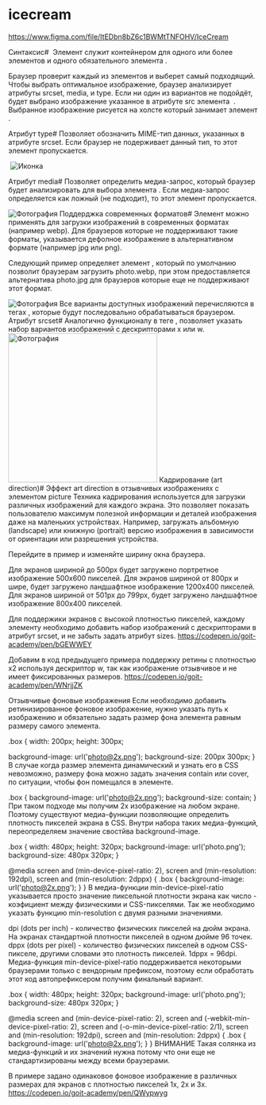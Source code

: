 # icecream
https://www.figma.com/file/ItEDbn8bZ6c1BWMtTNFOHV/IceCream

Синтаксис#
<picture>
  <source srcset="" media="" type="" />
  <source srcset="" media="" type="" />
  <img src="" alt="" />
</picture>
Элемент <picture> служит контейнером для одного или более элементов <source> и одного обязательного элемента <img>.

Браузер проверит каждый из элементов <source> и выберет самый подходящий. Чтобы выбрать оптимальное изображение, браузер анализирует атрибуты srcset, media, и type.
Если ни один из вариантов не подойдёт, будет выбрано изображение указанное в атрибуте src элемента <img> .
Выбранное изображение рисуется на холсте который занимает элемент <img>.

<!-- ==================================================================================================================== -->
Атрибут type#
Позволяет обозначить MIME-тип данных, указанных в атрибуте srcset. Если браузер не подерживает данный тип, то этот элемент <source> пропускается.

<!-- Если браузер не поддерживает svg-графику, будет загружен `icon.png` -->
​<picture>
  <source srcset="icon.svg" type="image/svg+xml" />
  <img src="icon.png" alt="Иконка" />
</picture>
<!-- ===================================================================================================================== -->
Атрибут media#
Позволяет определить медиа-запрос, который браузер будет анализировать для выбора элемента <source>. Если медиа-запрос определяется как ложный (не подходит), то этот элемент <source> пропускается.

<!-- Для экранов шире 600px будет загружен photo-wide.jpg -->
<picture>
  <source srcset="photo-wide.jpg" media="(min-width: 600px)" />
  <img src="photo.jpg" alt="Фотография" />
</picture>
Поддерджка современных форматов#
Элемент <picture> можно применять для загрузки изображений в современных форматах (например webp). Для браузеров которые не поддерживают такие форматы, указывается дефолное изображение в альтернативном формате (например jpg или png).

Следующий пример определяет элемент <picture>, который по умолчанию позволит браузерам загрузить photo.webp, при этом предоставляется альтернатива photo.jpg для браузеров которые еще не поддерживают этот формат.

<picture>
  <source srcset="photo.webp" type="image/webp" />
  <img src="photo.jpg" alt="Фотография" />
</picture>
Все варианты доступных изображений перечисляются в тегах <source>, которые будут последовально обрабатываться браузером.
<!-- ================================================================================================================== -->
Атрибут srcset#
Аналогично функционалу в теге <img>, позволяет указать набор вариантов изображений с дескрипторами x или w.

<picture>
  <source
    srcset="photo-300.webp 1x, photo-600.webp 2x, photo-1200w.webp 3x"
    type="image/webp"
  />
  <img
    srcset="photo-300.jpg 1x, photo-600.jpg 2x, photo-1200w.jpg 3x"
    src="photo-300.jpg"
    alt="Фотография"
    width="300"
  />
</picture>
<!-- ===================================================================================================================== -->
Кадрирование (art direction)#
Эффект art direction в отзывчивых изображениях с элементом picture
Техника кадрирования используется для загрузки различных изображений для каждого экрана. Это позволяет показать пользователю максимум полезной информации и деталей изображения даже на маленьких устройствах. Например, загружать альбомную (landscape) или книжную (portrait) версию изображения в зависимости от ориентации или разрешения устройства.

Перейдите в пример и изменяйте ширину окна браузера.

Для экранов шириной до 500px будет загружено портретное изображение 500x600 пикселей.
Для экранов шириной от 800px и шире, будет загружено ландшафтное изображение 1200x400 пикселей.
Для экранов шириной от 501px до 799px, будет загружено ландшафтное изображение 800x400 пикселей.

Для поддержики экранов с высокой плотностью пикселей, каждому элементу <source> необходимо добавить набор изображений с дескрипторами в атрибут srcset, и не забыть задать атрибут sizes.
https://codepen.io/goit-academy/pen/bGEWWEY

Добавим в код предыдущего примера поддержку ретины с плотностью x2 используя дескриптор w, так как изображение отзывчивое и не имеет фиксированных размеров.
https://codepen.io/goit-academy/pen/WNrjjZK




<!-- ================================================================================================================== -->
Отзывчивые фоновые изображения
Если необходимо добавить ретинизированное фоновое изображение, нужно указать путь к изображению и обязательно задать размер фона элемента равным размеру самого элемента.

.box {
  width: 200px;
  height: 300px;

  background-image: url('photo@2x.png');
  background-size: 200px 300px;
}
В случае когда размер элемента динамический и узнать его в CSS невозможно, размеру фона можно задать значения contain или cover, по ситуации, чтобы фон помещался в элементе.

.box {
  background-image: url('photo@2x.png');
  background-size: contain;
}
При таком подходе мы получим 2x изображение на любом экране. Поэтому существуют медиа-функции позволяющие определить плотность пикселей экрана в CSS. Внутри набора таких медиа-функций, переопределяем значение свостйва background-image.

.box {
  width: 480px;
  height: 320px;
  background-image: url('photo.png');
  background-size: 480px 320px;
}

@media screen and (min-device-pixel-ratio: 2),
  screen and (min-resolution: 192dpi),
  screen and (min-resolution: 2dppx) {
  .box {
    background-image: url('photo@2x.png');
  }
}
В медиа-функции min-device-pixel-ratio указывается просто значение пиксельной плотности экрана как число - коэфициент между физическими и CSS-пикселями. Так же необходимо указать функцию min-resolution с двумя разными значениями.

dpi (dots per inch) - количество физических пикселей на дюйм экрана. На экранах стандартной плотности пикселей в одном дюйме 96 точек.
dppx (dots per pixel) - количество физических пикселей в одном CSS-пикселе, другими словами это плотность пикселей. 1dppx = 96dpi.
Медиа-функция min-device-pixel-ratio поддерживается некоторыми браузерами только с вендорным префиксом, поэтому если обработать этот код автопрефиксером получим финальный вариант.

.box {
  width: 480px;
  height: 320px;
  background-image: url('photo.png');
  background-size: 480px 320px;
}

@media screen and (min-device-pixel-ratio: 2),
  screen and (-webkit-min-device-pixel-ratio: 2),
  screen and (-o-min-device-pixel-ratio: 2/1),
  screen and (min-resolution: 192dpi),
  screen and (min-resolution: 2dppx) {
  .box {
    background-image: url('photo@2x.png');
  }
}
ВНИМАНИЕ
Такая солянка из медиа-функций и их значений нужна потому что они еще не стандартизированы между всеми браузерами.

В примере задано одинаковое фоновое изображение в различных размерах для экранов с плотностью пикселей 1x, 2x и 3x.
https://codepen.io/goit-academy/pen/QWypwyg


